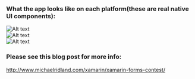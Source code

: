 
### What the app looks like on each platform(these are real native UI components):

![Alt text](http://www.michaelridland.com/wp-content/uploads/2014/06/Screen-Shot-2014-06-02-at-11.38.44-pm-168x300.png)    
![Alt text](http://www.michaelridland.com/wp-content/uploads/2014/06/Screen-Shot-2014-06-02-at-11.43.53-pm-186x300.png)    
![Alt text](http://www.michaelridland.com/wp-content/uploads/2014/06/Screen-Shot-2014-06-02-at-11.45.35-pm-151x300.png)    

### Please see this blog post for more info: 

http://www.michaelridland.com/xamarin/xamarin-forms-contest/
